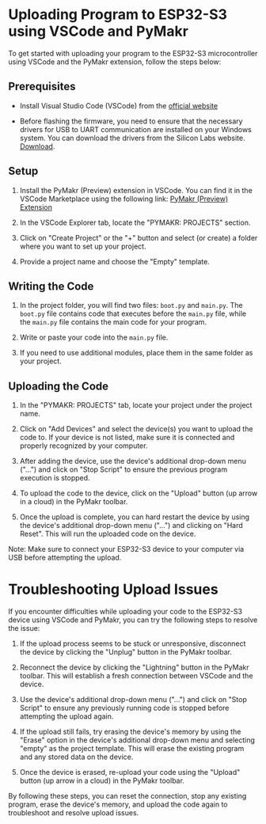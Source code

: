 # Uploading Program to ESP32-S3 using VSCode and PyMakr

To get started with uploading your program to the ESP32-S3 microcontroller using VSCode and the PyMakr extension, follow the steps below:

## Prerequisites

- Install Visual Studio Code (VSCode) from the [official website](https://code.visualstudio.com/download)

- Before flashing the firmware, you need to ensure that the necessary drivers for USB to UART communication are installed on your Windows system. You can download the drivers from the Silicon Labs website. [Download](https://www.silabs.com/developers/usb-to-uart-bridge-vcp-drivers?tab=downloads).

## Setup

1. Install the PyMakr (Preview) extension in VSCode. You can find it in the VSCode Marketplace using the following link: [PyMakr (Preview) Extension](https://marketplace.visualstudio.com/items?itemName=pycom.pymakr-preview)

2. In the VSCode Explorer tab, locate the "PYMAKR: PROJECTS" section.

3. Click on "Create Project" or the "+" button and select (or create) a folder where you want to set up your project.

4. Provide a project name and choose the "Empty" template.

## Writing the Code

1. In the project folder, you will find two files: `boot.py` and `main.py`. The `boot.py` file contains code that executes before the `main.py` file, while the `main.py` file contains the main code for your program.

2. Write or paste your code into the `main.py` file.

3. If you need to use additional modules, place them in the same folder as your project.

## Uploading the Code

1. In the "PYMAKR: PROJECTS" tab, locate your project under the project name.

2. Click on "Add Devices" and select the device(s) you want to upload the code to. If your device is not listed, make sure it is connected and properly recognized by your computer.

3. After adding the device, use the device's additional drop-down menu ("...") and click on "Stop Script" to ensure the previous program execution is stopped.

4. To upload the code to the device, click on the "Upload" button (up arrow in a cloud) in the PyMakr toolbar.

5. Once the upload is complete, you can hard restart the device by using the device's additional drop-down menu ("...") and clicking on "Hard Reset". This will run the uploaded code on the device.

Note: Make sure to connect your ESP32-S3 device to your computer via USB before attempting the upload.


# Troubleshooting Upload Issues

If you encounter difficulties while uploading your code to the ESP32-S3 device using VSCode and PyMakr, you can try the following steps to resolve the issue:

1. If the upload process seems to be stuck or unresponsive, disconnect the device by clicking the "Unplug" button in the PyMakr toolbar.

2. Reconnect the device by clicking the "Lightning" button in the PyMakr toolbar. This will establish a fresh connection between VSCode and the device.

3. Use the device's additional drop-down menu ("...") and click on "Stop Script" to ensure any previously running code is stopped before attempting the upload again.

4. If the upload still fails, try erasing the device's memory by using the "Erase" option in the device's additional drop-down menu and selecting "empty" as the project template. This will erase the existing program and any stored data on the device.

5. Once the device is erased, re-upload your code using the "Upload" button (up arrow in a cloud) in the PyMakr toolbar.

By following these steps, you can reset the connection, stop any existing program, erase the device's memory, and upload the code again to troubleshoot and resolve upload issues.